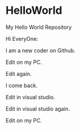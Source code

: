 # HelloWorld
My Hello World Repository


Hi EveryOne:

I am a new coder on Github.

Edit on my PC.

Edit again.

I come back.

Edit in visual studio.

Edit in visual studio again.

Edit on my PC.